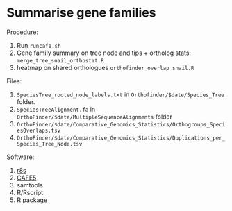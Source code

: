 # Summarise gene families
Procedure:
1. Run `runcafe.sh`
2. Gene family summary on tree node and tips + ortholog stats: `merge_tree_snail_orthostat.R`
3. heatmap on shared orthologues `orthofinder_overlap_snail.R`

Files:
1. `SpeciesTree_rooted_node_labels.txt` in `Orthofinder/$date/Species_Tree` folder.
2. `SpeciesTreeAlignment.fa` in `OrthoFinder/$date/MultipleSequenceAlignments` folder
3. `OrthoFinder/$date/Comparative_Genomics_Statistics/Orthogroups_SpeciesOverlaps.tsv`
4. `OrthoFinder/$date/Comparative_Genomics_Statistics/Duplications_per_Species_Tree_Node.tsv`

Software:
1. [r8s](https://sourceforge.net/projects/r8s/files/r8s1.81.tar.gz)
2. [CAFE5](https://github.com/hahnlab/CAFE5)
3. samtools
4. R/Rscript
5. R package

